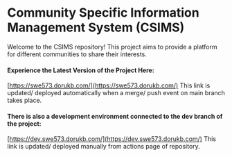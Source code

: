 # Community Specific Information Management System (CSIMS)

Welcome to the CSIMS repository! This project aims to provide a platform for different communities to share their interests.


#### Experience the Latest Version of the Project Here:
[https://swe573.dorukb.com/](https://swe573.dorukb.com/)
This link is updated/ deployed automatically when a merge/ push event on main branch takes place.  

#### There is also a development environment connected to the dev branch of the project:
[https://dev.swe573.dorukb.com/](https://dev.swe573.dorukb.com/)
This link is updated/ deployed manually from actions page of repository.
